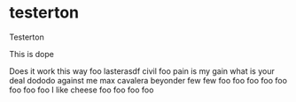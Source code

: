 # testerton
Testerton

This is dope

Does it work this way
foo
lasterasdf
civil
foo
pain is my gain
what is your deal
dododo
against me
max cavalera
beyonder
few
few
foo
foo
foo
foo
foo
foo
foo
foo
I like cheese
foo
foo
foo
foo
